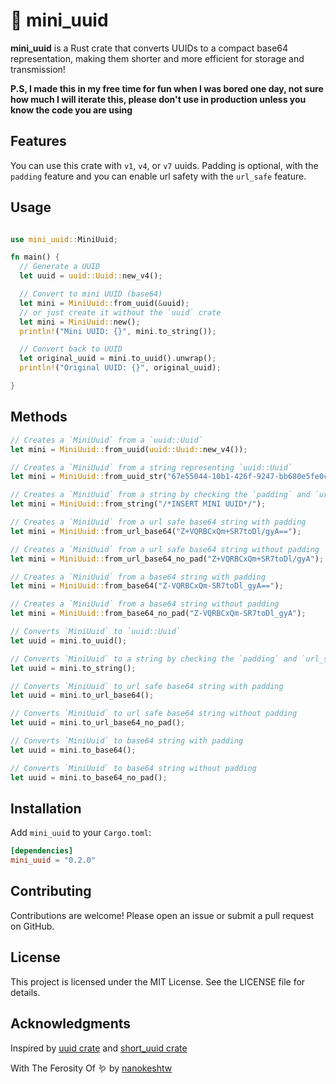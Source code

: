 # :mouse2: mini_uuid

**mini_uuid** is a Rust crate that converts UUIDs to a compact base64 representation, making them shorter and more efficient for storage and transmission!

**P.S, I made this in my free time for fun when I was bored one day, not sure how much I will iterate this, please don't use in production unless you know the code you are using**

## Features

You can use this crate with `v1`, `v4`, or `v7` uuids. Padding is optional, with the `padding` feature and you can enable url safety with the `url_safe` feature.

## Usage

```rust

use mini_uuid::MiniUuid;

fn main() {
  // Generate a UUID
  let uuid = uuid::Uuid::new_v4();

  // Convert to mini UUID (base64)
  let mini = MiniUuid::from_uuid(&uuid);
  // or just create it without the `uuid` crate
  let mini = MiniUuid::new();
  println!("Mini UUID: {}", mini.to_string());

  // Convert back to UUID
  let original_uuid = mini.to_uuid().unwrap();
  println!("Original UUID: {}", original_uuid);

}
```

## Methods

```rust
// Creates a `MiniUuid` from a `uuid::Uuid`
let mini = MiniUuid::from_uuid(uuid::Uuid::new_v4());

// Creates a `MiniUuid` from a string representing `uuid::Uuid`
let mini = MiniUuid::from_uuid_str("67e55044-10b1-426f-9247-bb680e5fe0c8");

// Creates a `MiniUuid` from a string by checking the `padding` and `url_safe` features
let mini = MiniUuid::from_string("/*INSERT MINI UUID*/");

// Creates a `MiniUuid` from a url safe base64 string with padding
let mini = MiniUuid::from_url_base64("Z+VQRBCxQm+SR7toDl/gyA==");

// Creates a `MiniUuid` from a url safe base64 string without padding
let mini = MiniUuid::from_url_base64_no_pad("Z+VQRBCxQm+SR7toDl/gyA");

// Creates a `MiniUuid` from a base64 string with padding
let mini = MiniUuid::from_base64("Z-VQRBCxQm-SR7toDl_gyA==");

// Creates a `MiniUuid` from a base64 string without padding
let mini = MiniUuid::from_base64_no_pad("Z-VQRBCxQm-SR7toDl_gyA");

// Converts `MiniUuid` to `uuid::Uuid`
let uuid = mini.to_uuid();

// Converts `MiniUuid` to a string by checking the `padding` and `url_safe` features
let uuid = mini.to_string();

// Converts `MiniUuid` to url safe base64 string with padding
let uuid = mini.to_url_base64();

// Converts `MiniUuid` to url safe base64 string without padding
let uuid = mini.to_url_base64_no_pad();

// Converts `MiniUuid` to base64 string with padding
let uuid = mini.to_base64();

// Converts `MiniUuid` to base64 string without padding
let uuid = mini.to_base64_no_pad();
```

## Installation

Add `mini_uuid` to your `Cargo.toml`:

```toml
[dependencies]
mini_uuid = "0.2.0"
```

## Contributing

Contributions are welcome! Please open an issue or submit a pull request on GitHub.

## License

This project is licensed under the MIT License. See the LICENSE file for details.

## Acknowledgments

Inspired by [uuid crate](https://github.com/uuid-rs/uuid) and [short_uuid crate](https://github.com/radim10/short-uuid)

With The Ferosity Of :worm: by [nanokeshtw](https://github.com/nanokeshtw)
